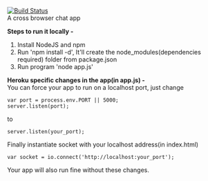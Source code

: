 [![Build Status](https://travis-ci.org/aptrishu/serverchat.svg?branch=master)](https://travis-ci.org/aptrishu/serverchat)  
A cross browser chat app  

**Steps to run it locally -**    
1. Install NodeJS and npm  
2. Run 'npm install -d', It'll create the node_modules(dependencies required) folder from package.json  
3. Run program 'node app.js'  

__Heroku specific changes in the app(in app.js) -__  
You can force your app to run on a localhost port, just change  

    var port = process.env.PORT || 5000;  
    server.listen(port);  

to  

    server.listen(your_port);  

Finally instantiate socket with your localhost address(in index.html)   

    var socket = io.connect('http://localhost:your_port');  

Your app will also run fine without these changes.